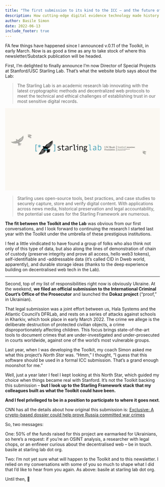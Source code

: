 ```yaml
---
title: "The first submission to its kind to the ICC – and the future of the Toolkit"
description: How cutting-edge digital evidence technology made history with the first blockchain-verified submission to the International Criminal Court
author: Basile Simon
date: 2022-06-13
include_footer: true
---
```


FA few things have happened since I announced v.0.11 of the Toolkit, in early March. Now is as good a time as any to take stock of where this newsletter/Substack publication will be headed.

First, I’m delighted to finally announce I’m now Director of Special Projects at Stanford/USC Starling Lab. That’s what the website blurb says about the Lab:

> The Starling Lab is an academic research lab innovating with the latest cryptographic methods and decentralized web protocols to meet the technical and ethical challenges of establishing trust in our most sensitive digital records.

![](/images/starling-logo.webp)

> Starling uses open-source tools, best practices, and case studies to securely capture, store and verify digital content. With applications across news media, historical preservation and legal accountability, the potential use cases for the Starling Framework are numerous.

**The fit between the Toolkit and the Lab** was obvious from our first conversations, and I look forward to continuing the research I started last year with the Toolkit under the umbrella of these prestigious institutions.

I feel a little vindicated to have found a group of folks who also think not only of this type of data, but also along the lines of demonstration of chain of custody (preserve integrity and prove all access, hello web3 tokens), self-identifiable and -addressable data (it’s called CID in Dweb world, apparently), and durable storage ideas (thanks to the deep experience building on decentralised web tech in the Lab).

---

Second, top of my list of responsibilities right now is obviously Ukraine. At the weekend, **we filed an official submission to the International Criminal Court’s Office of the Prosecutor** and launched the **Dokaz project** (“proof,” in Ukrainian).

That legal submission was a joint effort between us, Hala Systems and the Atlantic Council’s DFRLab, and rests on a series of attacks against schools in Kharkiv, which took place in early March 2022. The crime we allege is the deliberate destruction of protected civilian objects, a crime disproportionately affecting children. This focus brings state-of-the-art tools to document crimes that are under-investigated and under-prosecuted in courts worldwide, against one of the world’s most vulnerable groups.

Last year, when I was developing the Toolkit, my coach Simon asked me what this project’s _North Star_ was. “Hmm,” I thought, “I guess that this software should be used in a formal ICC submission. That’s a grand enough moonshot for me.”

Well, just a year later I feel I kept looking at this North Star, which guided my choice when things became real with Stanford. It’s not the Toolkit backing this submission – **but I look up to the Starling Framework stack that my colleagues built as what the Toolkit could have been.**

**And I feel privileged to be in a position to participate to where it goes next**.

CNN has all the details about how original this submission is: [Exclusive: A crypto-based dossier could help prove Russia committed war crimes](https://edition.cnn.com/2022/06/10/tech/ukraine-war-crimes-blockchain/index.html)

So, two messages:

One: 50% of the funds raised for this project are earmarked for Ukrainians, so here’s a request: if you’re an OSINT analysis, a researcher with legal chops, or an enfineer curious about the decentralised web – be in touch. basile at starling lab dot org.

Two: I’m not yet sure what will happen to the Toolkit and to this newsletter. I relied on my conversations with some of you so much to shape what I did that I’d like to hear from you again. As above: basile at starling lab dot org.

Until then, 👋
